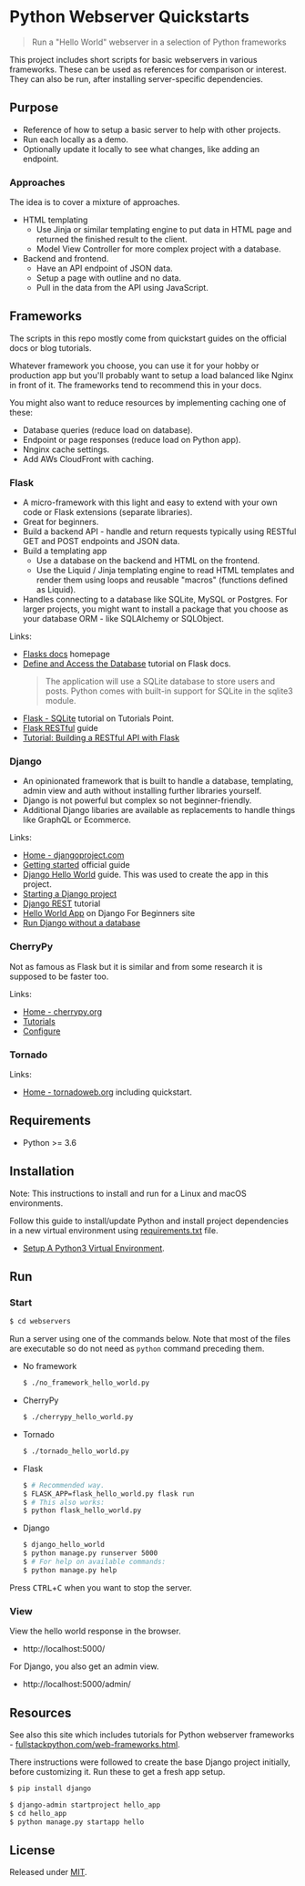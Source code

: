 # Python Webserver Quickstarts
> Run a "Hello World" webserver in a selection of Python frameworks

This project includes short scripts for basic webservers in various frameworks. These can be used as references for comparison or interest. They can also be run, after installing server-specific dependencies.


## Purpose

- Reference of how to setup a basic server to help with other projects.
- Run each locally as a demo.
- Optionally update it locally to see what changes, like adding an endpoint.


### Approaches

The idea is to cover a mixture of approaches.

- HTML templating
   - Use Jinja or similar templating engine to put data in HTML page and returned the finished result to the client.
   - Model View Controller for more complex project with a database.
- Backend and frontend.
   - Have an API endpoint of JSON data.
   - Setup a page with outline and no data.
   - Pull in the data from the API using JavaScript.


## Frameworks

The scripts in this repo mostly come from quickstart guides on the official docs or blog tutorials.

Whatever framework you choose, you can use it for your hobby or production app but you'll probably want to setup a load balanced like Nginx in front of it. The frameworks tend to recommend this in your docs. 

You might also want to reduce resources by implementing caching one of these:

- Database queries (reduce load on database).
- Endpoint or page responses (reduce load on Python app).
- Nnginx cache settings.
- Add AWs CloudFront with caching.

### Flask

* A micro-framework with this light and easy to extend with your own code or Flask extensions (separate libraries).
* Great for beginners.
* Build a backend API - handle and return requests typically using RESTful GET and POST endpoints and JSON data.
* Build a templating app
    * Use a database on the backend and HTML on the frontend.
    * Use the Liquid / Jinja templating engine to read HTML templates and render them using loops and reusable "macros" (functions defined as Liquid).
* Handles connecting to a database like SQLite, MySQL or Postgres. For larger projects, you might want to install a package that you choose as your database ORM - like SQLAlchemy or SQLObject.

Links:

* [Flasks docs](https://flask.palletsprojects.com/en/master/) homepage
* [Define and Access the Database](https://flask.palletsprojects.com/en/master/tutorial/database/) tutorial on Flask docs.
    > The application will use a SQLite database to store users and posts. Python comes with built-in support for SQLite in the sqlite3 module.
* [Flask - SQLite](https://www.tutorialspoint.com/flask/flask_sqlite.htm) tutorial on Tutorials Point.
* [Flask RESTful](https://flask-restful.readthedocs.io/en/latest/) guide
* [Tutorial: Building a RESTful API with Flask](https://kite.com/blog/python/flask-restful-api-tutorial/)


### Django

* An opinionated framework that is built to handle a database, templating, admin view and auth without installing further libraries yourself.
* Django is not powerful but complex so not beginner-friendly. 
* Additional Django libaries are available as replacements to handle things like GraphQL or Ecommerce.

Links:

* [Home - djangoproject.com](https://djangoproject.com)
* [Getting started](https://www.djangoproject.com/start/) official guide
* [Django Hello World](https://pythonprogramminglanguage.com/django-hello-world/) guide. This was used to create the app in this project.
* [Starting a Django project](https://realpython.com/django-setup/#create-an-app)
* [Django REST](https://www.django-rest-framework.org/tutorial/quickstart/) tutorial
* [Hello World App](https://djangoforbeginners.com/hello-world/) on Django For Beginners site
* [Run Django without a database](http://www.librador.com/2011/05/23/How-to-run-Django-tests-without-a-database/)


### CherryPy

Not as famous as Flask but it is similar and from some research it is supposed to be faster too.

Links:

* [Home - cherrypy.org](https://cherrypy.org/)
* [Tutorials](https://docs.cherrypy.org/en/latest/tutorials.html#)
* [Configure](https://docs.cherrypy.org/en/latest/config.html)


### Tornado

Links:

- [Home - tornadoweb.org](https://www.tornadoweb.org/en/stable/index.html#) including quickstart.

## Requirements


- Python >= 3.6


## Installation

Note: This instructions to install and run for a Linux and macOS environments.


Follow this guide to install/update Python and install project dependencies in a new virtual environment using [requirements.txt](/requirements.txt) file.

- [Setup A Python3 Virtual Environment](https://gist.github.com/MichaelCurrin/3a4d14ba1763b4d6a1884f56a01412b7).


## Run

### Start

```bash
$ cd webservers
```

Run a server using one of the commands below. Note that most of the files are executable so do not need as `python` command preceding them.

- No framework
    ```bash
    $ ./no_framework_hello_world.py
    ```
- CherryPy
    ```bash
    $ ./cherrypy_hello_world.py
    ```
- Tornado
    ```bash
    $ ./tornado_hello_world.py
    ```
- Flask
    ```bash
    $ # Recommended way.
    $ FLASK_APP=flask_hello_world.py flask run
    $ # This also works:
    $ python flask_hello_world.py
    ```
- Django
    ```bash
    $ django_hello_world
    $ python manage.py runserver 5000
    $ # For help on available commands:
    $ python manage.py help
    ```

Press <kbd>CTRL</kbd>+<kbd>C</kbd> when you want to stop the server.


### View

View the hello world response in the browser.

- http://localhost:5000/


For Django, you also get an admin view.

- http://localhost:5000/admin/


## Resources

See also this site which includes tutorials for Python webserver frameworks - [fullstackpython.com/web-frameworks.html](https://www.fullstackpython.com/web-frameworks.html).


There instructions were followed to create the base Django project initially, before customizing it. Run these to get a fresh app setup.

```bash
$ pip install django

$ django-admin startproject hello_app
$ cd hello_app
$ python manage.py startapp hello
```


## License

Released under [MIT](/LICENSE).
